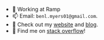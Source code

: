 - 🔭 Working at Ramp
- 📫 Email: `benl.myers01@gmail.com`.
- 🔗 Check out my [website](https://benlmyers.com) and [blog](https://www.benlmyers.com/blog/).
- 🔎 Find me on [stack overflow](https://stackoverflow.com/users/12101201/ben-myers)!
